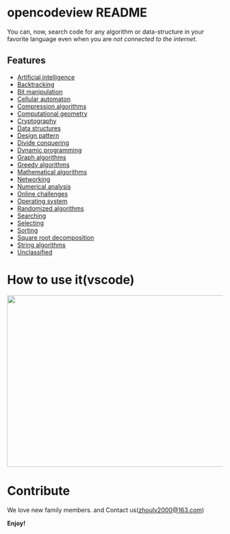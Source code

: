 # opencodeview README

You can, now, search code for any algorithm or data-structure in your favorite language even when you are _not connected to the internet_. 

## Features

* [Artificial intelligence](https://github.com/linkxzhou/OpenCodeView/tree/master/Resources/code/artificial_intelligence)
* [Backtracking](https://github.com/linkxzhou/OpenCodeView/tree/master/Resources/code/backtracking)
* [Bit manipulation](https://github.com/linkxzhou/OpenCodeView/tree/master/Resources/code/bit_manipulation)
* [Cellular automaton](https://github.com/linkxzhou/OpenCodeView/tree/master/Resources/code/cellular_automaton)
* [Compression algorithms](https://github.com/linkxzhou/OpenCodeView/tree/master/Resources/code/compression)
* [Computational geometry](https://github.com/linkxzhou/OpenCodeView/tree/master/Resources/code/computational_geometry)
* [Cryptography](https://github.com/linkxzhou/OpenCodeView/tree/master/Resources/code/cryptography)
* [Data structures](https://github.com/linkxzhou/OpenCodeView/tree/master/Resources/code/data_structures)
* [Design pattern](https://github.com/linkxzhou/OpenCodeView/tree/master/Resources/code/design_pattern)
* [Divide conquering](https://github.com/linkxzhou/OpenCodeView/tree/master/Resources/code/divide_conquer)
* [Dynamic programming](https://github.com/linkxzhou/OpenCodeView/tree/master/Resources/code/dynamic_programming)
* [Graph algorithms](https://github.com/linkxzhou/OpenCodeView/tree/master/Resources/code/graph_algorithms)
* [Greedy algorithms](https://github.com/linkxzhou/OpenCodeView/tree/master/Resources/code/greedy_algorithms)
* [Mathematical algorithms](https://github.com/linkxzhou/OpenCodeView/tree/master/Resources/code/mathematical_algorithms)
* [Networking](https://github.com/linkxzhou/OpenCodeView/tree/master/Resources/code/networking)
* [Numerical analysis](https://github.com/linkxzhou/OpenCodeView/tree/master/Resources/code/numerical_analysis) 
* [Online challenges](https://github.com/linkxzhou/OpenCodeView/tree/master/Resources/code/online_challenges)
* [Operating system](https://github.com/linkxzhou/OpenCodeView/tree/master/Resources/code/operating_system)
* [Randomized algorithms](https://github.com/linkxzhou/OpenCodeView/tree/master/Resources/code/randomized_algorithms)
* [Searching](https://github.com/linkxzhou/OpenCodeView/tree/master/Resources/code/search)
* [Selecting](https://github.com/linkxzhou/OpenCodeView/tree/master/Resources/code/selection_algorithms)
* [Sorting](https://github.com/linkxzhou/OpenCodeView/tree/master/Resources/code/sorting)
* [Square root decomposition](https://github.com/linkxzhou/OpenCodeView/tree/master/Resources/code/square_root_decomposition)
* [String algorithms](https://github.com/linkxzhou/OpenCodeView/tree/master/Resources/code/string_algorithms)
* [Unclassified](https://github.com/linkxzhou/OpenCodeView/tree/master/Resources/code/unclassified)

# How to use it(vscode)

<img src="https://hf-bucket.oss-cn-qingdao.aliyuncs.com/how.gif" width="650" height="400"/>

# Contribute

We love new family members. and Contact us(zhoulv2000@163.com)

**Enjoy!**